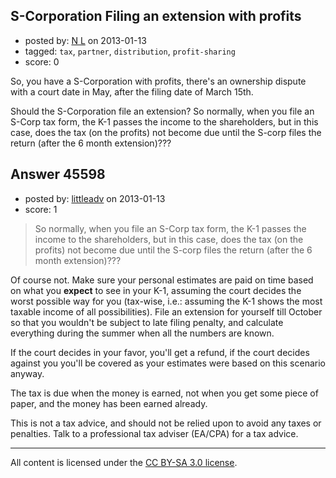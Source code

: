 ## S-Corporation Filing an extension with profits

- posted by: [N L](https://stackexchange.com/users/-1/19335-n-l) on 2013-01-13
- tagged: `tax`, `partner`, `distribution`, `profit-sharing`
- score: 0

So,  you have a S-Corporation with profits,  there's an ownership dispute with a court date in May, after the filing date of March 15th.   

Should the S-Corporation file an extension?   So normally,  when you file an S-Corp tax form,  the K-1 passes the income to the shareholders,  but in this case,  does the tax (on the profits) not become due until the S-corp files the return (after the 6 month extension)???






## Answer 45598

- posted by: [littleadv](https://stackexchange.com/users/-1/13808-littleadv) on 2013-01-13
- score: 1

> So normally, when you file an S-Corp tax form, the K-1 passes the
> income to the shareholders, but in this case, does the tax (on the
> profits) not become due until the S-corp files the return (after the 6
> month extension)???

Of course not. Make sure your personal estimates are paid on time based on what you **expect** to see in your K-1, assuming the court decides the worst possible way for you (tax-wise, i.e.: assuming the K-1 shows the most taxable income of all possibilities). File an extension for yourself till October so that you wouldn't be subject to late filing penalty, and calculate everything during the summer when all the numbers are known.

If the court decides in your favor, you'll get a refund, if the court decides against you you'll be covered as your estimates were based on this scenario anyway.

The tax is due when the money is earned, not when you get some piece of paper, and the money has been earned already.

This is not a tax advice, and should not be relied upon to avoid any taxes or penalties. Talk to a professional tax adviser (EA/CPA) for a tax advice.



---

All content is licensed under the [CC BY-SA 3.0 license](https://creativecommons.org/licenses/by-sa/3.0/).
